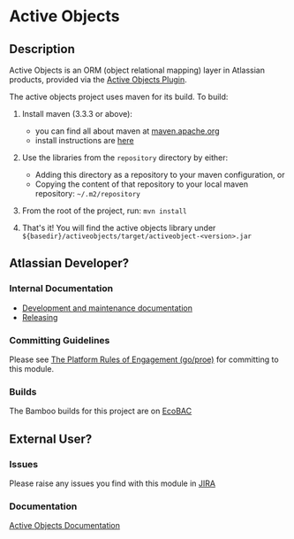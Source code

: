 # Active Objects

## Description

Active Objects is an ORM (object relational mapping) layer in Atlassian products, provided via the
[Active Objects Plugin](https://bitbucket.org/activeobjects/ao-plugin/).

The active objects project uses maven for its build. To build:

1. Install maven (3.3.3 or above):
    - you can find all about maven at [maven.apache.org](http://maven.apache.org/)
    - install instructions are [here](http://maven.apache.org/download.html#Installation)

2. Use the libraries from the ```repository``` directory by either:
    - Adding this directory as a repository to your maven configuration, or
    - Copying the content of that repository to your local maven repository: ```~/.m2/repository```

3. From the root of the project, run: ```mvn install```

4. That's it! You will find the active objects library under ```${basedir}/activeobjects/target/activeobject-<version>.jar```

## Atlassian Developer?

### Internal Documentation

* [Development and maintenance documentation](https://ecosystem.atlassian.net/wiki/display/AO/Home)
* [Releasing](https://ecosystem.atlassian.net/wiki/display/AO/Releasing+Active+Objects)

### Committing Guidelines

Please see [The Platform Rules of Engagement (go/proe)](http://go.atlassian.com/proe) for committing to this module.

### Builds

The Bamboo builds for this project are on [EcoBAC](https://ecosystem.atlassian.net/wiki/display/AO/Home)

## External User?

### Issues

Please raise any issues you find with this module in [JIRA](https://ecosystem.atlassian.net/browse/AO)

### Documentation

[Active Objects Documentation](https://developer.atlassian.com/display/DOCS/Active+Objects)
